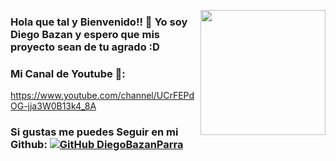 <img align="right" src="https://user-images.githubusercontent.com/5713670/87202985-820dcb80-c2b6-11ea-9f56-7ec461c497c3.gif" width="200" style="max-width:100%;"></img>
### Hola que tal y Bienvenido!! 👋 Yo soy Diego Bazan y espero que mis proyecto sean de tu agrado  :D <br>
### Mi Canal de Youtube 🔴: <br>
https://www.youtube.com/channel/UCrFEPdOG-jja3W0B13k4_8A 

### Si gustas me puedes Seguir en mi Github: [![GitHub DiegoBazanParra](https://img.shields.io/github/followers/DiegoBazanParra?label=follow&style=social)](https://github.com/DiegoBazanParra)

